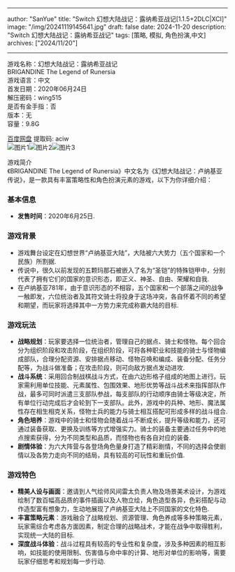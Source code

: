 
---
author: "SanYue"
title: "Switch 幻想大陆战记：露纳希亚战记[1.1.5+2DLC|XCI]"
image: "/img/20241119145641.jpg"
draft: false
date: 2024-11-20
description: "Switch 幻想大陆战记：露纳希亚战记"
tags: [策略, 模拟, 角色扮演,中文]
archives: ["2024/11/20"]

---

游戏名称：幻想大陆战记：露纳希亚战记   
BRIGANDINE The Legend of Runersia    
游戏语言：中文  
首发日期：2020年06月24日  
解压密码：wing515  
是否有金手指：否  
版本：无   
容量：9.8G

[百度网盘](https://pan.baidu.com/s/1TumnCAbhpoZEAfp56nAmlw) 提取码: aciw  
![图片1](/img/b6eb5a.jpg)![图片2](/img/032f47.jpg)![图片3](/img/4d612d.jpg)  

游戏简介  
《BRIGANDINE The Legend of Runersia》中文名为《幻想大陆战记：卢纳基亚传说》，是一款具有丰富策略性和角色扮演元素的游戏，以下为你详细介绍：

### 基本信息
- **发售时间**：2020年6月25日.

### 游戏背景
- 游戏舞台设定在幻想世界“卢纳基亚大陆”，大陆被六大势力（五个国家和一个民族）所割据.
- 传说中，很久以前发现的五颗玛那石被嵌入了名为“圣铠”的特殊铠甲中，分别代表了拥有它们的国家的意识形态，即正义、神圣、自由、荣耀和自我.
- 在卢纳基亚781年，由于意识形态的不相容，五个国家和一个部落之间的战争一触即发，六位统治者及其符文骑士将投身于这场冲突，各自怀着不同的希望和期望，而玩家将选择其中一方势力来完成称霸大陆的目标.

### 游戏玩法
- **战略规划**：玩家要选择一位统治者，管理自己的据点、骑士和怪物。每个回合分为组织阶段和攻击阶段，在组织阶段，可将各种职业和技能的骑士与怪物编成部队，合理分配资源、安排据点移动、怪物召唤和编成、装备分配、任务分配等，为战斗做准备；在攻击阶段，则可向敌方据点发动进攻.
- **战斗系统**：采用回合制战棋战斗方式，在由六边形格子组成的地图上进行。玩家需利用单位技能、元素属性、包围效果、地形优势等战斗战术来指挥部队作战，最多可同时派遣三支部队参战，每支部队的行动顺序由骑士等级决定，所有单位行动完成后才会轮到下一支部队。此外，游戏中的兵种、地形、魔法属性存在相生相克关系，怪物士兵的能力与骑士相互搭配可形成多样的战斗组合.
- **角色培养**：游戏中的骑士和怪物会随着战斗不断成长，提升等级和能力，还可通过装备获取、更换及训练等方式增强实力。骑士的装备主要通过任务中的地点搜索获得，分为不同类型和品质，而怪物也有各自对应的装备.
- **剧情体验**：为六大阵营与各登场角色量身打造了精彩剧情，不同的选择会使剧情以及各势力走向不同的结局，具有较高的可玩性和重玩价值.

### 游戏特色
- **精美人设与画面**：邀请到人气绘师风间雷太负责人物及场景美术设计，为游戏绘制了数百幅高品质的事件插画以及人物立绘，角色造型各异，色彩搭配与动作造型富有想象力，生动地展现了卢纳基亚大陆上不同国家的文化特色.
- **丰富策略元素**：游戏融合了战略规划、资源管理、角色养成等多种策略元素，玩家需综合考虑各方面因素，制定合理的战略战术，才能在战争中取得胜利，实现统一大陆的目标.
- **深度战斗体验**：战斗过程具有较高的专业性和复杂度，涉及多种因素的相互影响，如技能的使用限制、伤害值与命中率的计算、地形对单位的影响等，需要玩家仔细思考和规划每一步行动.
 
